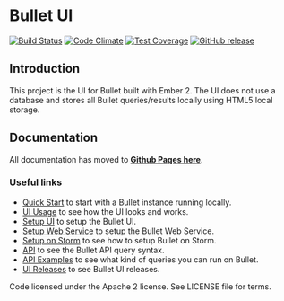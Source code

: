 # Bullet UI

[![Build Status](https://travis-ci.org/yahoo/bullet-ui.svg?branch=master)](https://travis-ci.org/yahoo/bullet-ui) [![Code Climate](https://codeclimate.com/github/yahoo/bullet-ui/badges/gpa.svg)](https://codeclimate.com/github/yahoo/bullet-ui) [![Test Coverage](https://codeclimate.com/github/yahoo/bullet-ui/badges/coverage.svg)](https://codeclimate.com/github/yahoo/bullet-ui/coverage) [![GitHub release](https://img.shields.io/github/release/yahoo/bullet-ui.svg)](https://github.com/yahoo/bullet-ui/releases/latest)

## Introduction

This project is the UI for Bullet built with Ember 2. The UI does not use a database and stores all Bullet queries/results locally using HTML5 local storage.

## Documentation

All documentation has moved to **[Github Pages here](https://yahoo.github.io/bullet-docs)**.

### Useful links

* [Quick Start](https://yahoo.github.io/bullet-docs/quick-start/) to start with a Bullet instance running locally.
* [UI Usage](https://yahoo.github.io/bullet-docs/ui/usage) to see how the UI looks and works.
* [Setup UI](https://yahoo.github.io/bullet-docs/ui/setup/) to setup the Bullet UI.
* [Setup Web Service](https://yahoo.github.io/bullet-docs/ws/setup/) to setup the Bullet Web Service.
* [Setup on Storm](https://yahoo.github.io/bullet-docs/backend/setup-storm/) to see how to setup Bullet on Storm.
* [API](https://yahoo.github.io/bullet-docs/ws/api/) to see the Bullet API query syntax.
* [API Examples](https://yahoo.github.io/bullet-docs/ws/examples/) to see what kind of queries you can run on Bullet.
* [UI Releases](https://yahoo.github.io/bullet-docs/about/releases/#bullet-ui) to see Bullet UI releases.

Code licensed under the Apache 2 license. See LICENSE file for terms.
